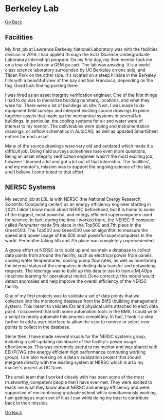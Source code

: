 # Berkeley Lab

[Go Back](/)

## Facilities

My first job at Lawrence Berkeley National Laboratory was with the facilities division in 2019. I had applied through the SULI (Science Undergraduate Laboratory Internship) program. On my first day, my then mentor took me on a tour of the lab on a GEM go cart. The lab was amazing. It is a world class science laboratory surrounded by UC Berkeley on one side, and Tilden Park on the other side. It's located on a steep hillside in the Berkeley hills with a beautiful view of the bay and San Francisco, depending on the fog. Good luck finding parking there.

I was hired as an asset integrity verification engineer. One of the first things I had to do was to memorize building numbers, locations, and what they were for. There were a lot of buildings on site. Next, I was made to do equipment field surveys and interpret existing source drawings to piece together assets that made up the mechanical systems in several lab buildings. In particular, the cooling systems for air and water were of interest to my mentor. The deliverables were piping and instrumentation drawings, or airflow schematics in AutoCAD, as well as updated SmartSheet entries for each asset.

Many of the source drawings were very old and outdated which made it a difficult job. Doing field surveys sometimes rose even more questions. Being an asset integrity verification engineer wasn't the most exciting job, however I learned a lot and got a lot out of that internship. The facilities', and my mentor's, mission was to support the ongoing science of the lab, and I believe I contributed to that effort.

## NERSC Systems

My second job at LBL is with NERSC (the National Energy Research Scientific Computing center) as an energy efficiency engineer starting in 2021. I didn't know much about NERSC beforehand, but it is home to some of the biggest, most powerful, and energy efficient supercomputers used for science. In fact, during the time I worked there, the NERSC-9 computer called _Perlmutter_ made 5th place in the Top500 and 7th place in the Green500. The Top500 and Green500 use an algorithm to measure the speed and power usage of the 500 most powerful supercomputers in the world. Perlmutter taking 5th and 7th place was completely unprecedented.

A group effort at NERSC is to build up and maintain a database to collect data points from around the facility, such as electrical power from panels, cooling water temperatures, cooling pump flow rates, as well as monitoring the internal status of the computers including data transfer and networking requests. The ideology was to build up this data to use to train a ML4Ops (machine learning for operations) model. Done correctly, this model would detect anomalies and help improve the overall efficiency of the NERSC facility.

One of my first projects was to validate a set of data points that we collected into the monitoring database from the BMS (building management system). This meant to validate IDs and physical units attached to each data point. I discovered that with some automation tools in the BMS, I could write a script to nearly automate this process completely. In fact, I took it a step further to add a user interface to allow the user to remove or select new points to collect in the database.

Since then, I have made several visuals for the NERSC systems group, including a self-updating dashboard of the facility's power usage effectiveness. This was extremely useful to my mentor and was shared with EEHPCWG (the energy efficient high performance computing working group). I am also working on a data visualization project that should integrate directly with the existing system at NERSC which is also my master's project at UC Davis.

The small team that I worked closely with has been some of the most trustworthy, competent people that I have ever met. They were excited to teach me what they know about NERSC and energy efficiency and were supportive of me continuing graduate school while simultaneously working. I am getting as much out of it as I can while doing my best to contribute back to their mission.

[Go Back](/)